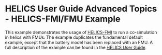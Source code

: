# HELICS User Guide Advanced Topics - HELICS-FMI/FMU Example

This example demonstrates the usage of [HELICS-FMI](https://github.com/GMLC-TDC/HELICS-FMI) to run a co-simulation in helics with FMUs. The example duplicates the fundamental default example, except that the battery model has been replaced with an FMU. A full description of the example can be found in the [HELICS User Guide](https://docs.helics.org/en/latest/user-guide/examples/advanced_examples/advanced_fmu.html).